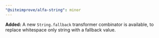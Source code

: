 ```yaml
---
"@siteimprove/alfa-string": minor
---
```


**Added:** A new `String.fallback` transformer combinator is available, to replace whitespace only string with a fallback value.
